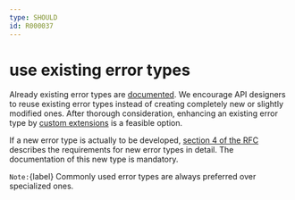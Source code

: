 ```yaml
---
type: SHOULD
id: R000037
---
```


# use existing error types

Already existing error types are [documented](https://api.otto.de/portal/errors).
We encourage API designers to reuse existing error types instead of creating completely new or slightly modified ones.
After thorough consideration, enhancing an existing error type by [custom extensions](@guidelines/R000040) is a feasible option.

If a new error type is actually to be developed, [section 4 of the RFC](https://tools.ietf.org/html/rfc7807#section-4) describes the requirements for new error types in detail.
The documentation of this new type is mandatory.

`Note:`{label} Commonly used error types are always preferred over specialized ones.
